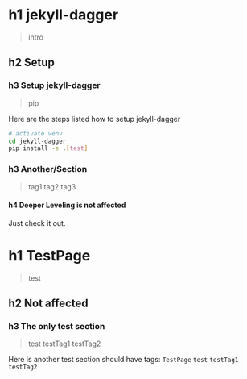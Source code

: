 # h1 jekyll-dagger
> intro

## h2 Setup

### h3 Setup jekyll-dagger
> pip

Here are the steps listed how to setup jekyll-dagger

```sh
# activate venv
cd jekyll-dagger
pip install -e .[test]
```

### h3 Another/Section
> tag1 tag2 tag3

#### h4 Deeper Leveling is not affected

Just check it out.

# h1 TestPage
> test

## h2 Not affected

### h3 The only test section
> test testTag1 testTag2

Here is another test section should have tags: `TestPage` `test` `testTag1` `testTag2`

